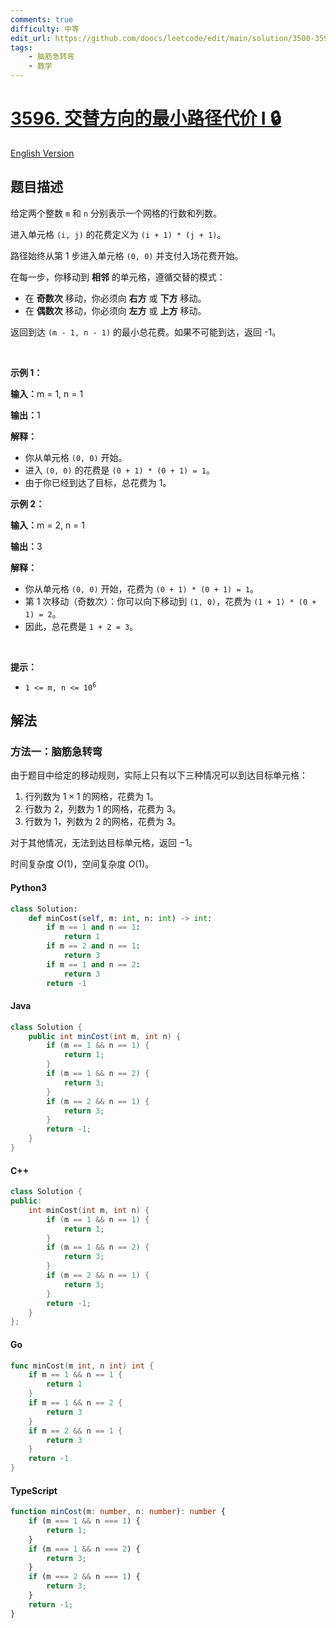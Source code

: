 ```yaml
---
comments: true
difficulty: 中等
edit_url: https://github.com/doocs/leetcode/edit/main/solution/3500-3599/3596.Minimum%20Cost%20Path%20with%20Alternating%20Directions%20I/README.md
tags:
    - 脑筋急转弯
    - 数学
---
```


<!-- problem:start -->

# [3596. 交替方向的最小路径代价 I 🔒](https://leetcode.cn/problems/minimum-cost-path-with-alternating-directions-i)

[English Version](/solution/3500-3599/3596.Minimum%20Cost%20Path%20with%20Alternating%20Directions%20I/README_EN.md)

## 题目描述

<!-- description:start -->

<p>给定两个整数&nbsp;<code>m</code> 和&nbsp;<code>n</code>&nbsp;分别表示一个网格的行数和列数。</p>

<p>进入单元格&nbsp;<code>(i, j)</code>&nbsp;的花费定义为&nbsp;<code>(i + 1) * (j + 1)</code>。</p>

<p>路径始终从第 1 步进入单元格 <code>(0, 0)</code> 并支付入场花费开始。</p>

<p>在每一步，你移动到 <strong>相邻</strong>&nbsp;的单元格，遵循交替的模式：</p>

<ul>
	<li>在 <strong>奇数次</strong> 移动，你必须向 <strong>右方</strong> 或 <strong>下方</strong> 移动。</li>
	<li>在 <strong>偶数次</strong> 移动，你必须向 <strong>左方</strong> 或 <strong>上方</strong> 移动。</li>
</ul>

<p>返回到达 <code>(m - 1, n - 1)</code>&nbsp;的最小总花费。如果不可能到达，返回 -1。</p>

<p>&nbsp;</p>

<p><strong class="example">示例 1：</strong></p>

<div class="example-block">
<p><strong>输入：</strong><span class="example-io">m = 1, n = 1</span></p>

<p><span class="example-io"><b>输出：</b>1</span></p>

<p><strong>解释：</strong></p>

<ul>
	<li>你从单元格&nbsp;<code>(0, 0)</code>&nbsp;开始。</li>
	<li>进入&nbsp;<code>(0, 0)</code>&nbsp;的花费是&nbsp;<code>(0 + 1) * (0 + 1) = 1</code>。</li>
	<li>由于你已经到达了目标，总花费为 1。</li>
</ul>
</div>

<p><strong class="example">示例 2：</strong></p>

<div class="example-block">
<p><strong>输入：</strong><span class="example-io">m = 2, n = 1</span></p>

<p><span class="example-io"><b>输出：</b>3</span></p>

<p><strong>解释：</strong></p>

<ul>
	<li>你从单元格&nbsp;<code>(0, 0)</code>&nbsp;开始，花费为&nbsp;<code>(0 + 1) * (0 + 1) = 1</code>。</li>
	<li>第 1 次移动（奇数次）：你可以向下移动到&nbsp;<code>(1, 0)</code>，花费为&nbsp;<code>(1 + 1) * (0 + 1) = 2</code>。</li>
	<li>因此，总花费是&nbsp;<code>1 + 2 = 3</code>。</li>
</ul>
</div>

<p>&nbsp;</p>

<p><strong>提示：</strong></p>

<ul>
	<li><code>1 &lt;= m, n &lt;= 10<sup>6</sup></code></li>
</ul>

<!-- description:end -->

## 解法

<!-- solution:start -->

### 方法一：脑筋急转弯

由于题目中给定的移动规则，实际上只有以下三种情况可以到达目标单元格：

1. 行列数为 $1 \times 1$ 的网格，花费为 $1$。
2. 行数为 $2$，列数为 $1$ 的网格，花费为 $3$。
3. 行数为 $1$，列数为 $2$ 的网格，花费为 $3$。

对于其他情况，无法到达目标单元格，返回 $-1$。

时间复杂度 $O(1)$，空间复杂度 $O(1)$。

<!-- tabs:start -->

#### Python3

```python
class Solution:
    def minCost(self, m: int, n: int) -> int:
        if m == 1 and n == 1:
            return 1
        if m == 2 and n == 1:
            return 3
        if m == 1 and n == 2:
            return 3
        return -1
```

#### Java

```java
class Solution {
    public int minCost(int m, int n) {
        if (m == 1 && n == 1) {
            return 1;
        }
        if (m == 1 && n == 2) {
            return 3;
        }
        if (m == 2 && n == 1) {
            return 3;
        }
        return -1;
    }
}
```

#### C++

```cpp
class Solution {
public:
    int minCost(int m, int n) {
        if (m == 1 && n == 1) {
            return 1;
        }
        if (m == 1 && n == 2) {
            return 3;
        }
        if (m == 2 && n == 1) {
            return 3;
        }
        return -1;
    }
};
```

#### Go

```go
func minCost(m int, n int) int {
	if m == 1 && n == 1 {
		return 1
	}
	if m == 1 && n == 2 {
		return 3
	}
	if m == 2 && n == 1 {
		return 3
	}
	return -1
}
```

#### TypeScript

```ts
function minCost(m: number, n: number): number {
    if (m === 1 && n === 1) {
        return 1;
    }
    if (m === 1 && n === 2) {
        return 3;
    }
    if (m === 2 && n === 1) {
        return 3;
    }
    return -1;
}
```

<!-- tabs:end -->

<!-- solution:end -->

<!-- problem:end -->
